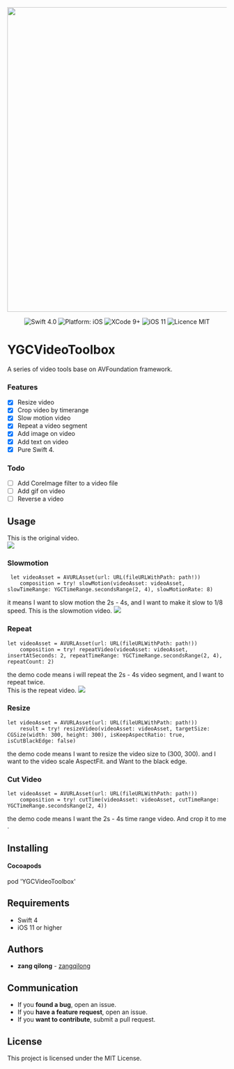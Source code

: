 <div align = "center">
<img src="https://ws1.sinaimg.cn/large/006tNc79gy1fnpmgl15rnj30jg05k0u2.jpg" width="700" />
</div>

<p align="center">
<img src="https://img.shields.io/badge/Swift-4.0-orange.svg" alt="Swift 4.0"/>
<img src="https://img.shields.io/badge/platform-iOS-brightgreen.svg" alt="Platform: iOS"/>
<img src="https://img.shields.io/badge/Xcode-9%2B-brightgreen.svg" alt="XCode 9+"/>
<img src="https://img.shields.io/badge/iOS-11%2B-brightgreen.svg" alt="iOS 11"/>
<img src="https://img.shields.io/badge/licence-MIT-lightgray.svg" alt="Licence MIT"/>
</a>
</p>

# YGCVideoToolbox

A series of video tools base on AVFoundation framework.



### Features
- [x] Resize video
- [x] Crop video by timerange
- [x] Slow motion video
- [x] Repeat a video segment
- [x] Add image on video
- [x] Add text on video
- [x] Pure Swift 4.

### Todo
- [ ] Add CoreImage filter to a video file
- [ ] Add gif on video
- [ ] Reverse a video

## Usage
This is the original video.  
![](https://ws4.sinaimg.cn/large/006tNc79ly1foq37le2hog30b70juhdw.gif)
### Slowmotion

```
 let videoAsset = AVURLAsset(url: URL(fileURLWithPath: path!))
    composition = try! slowMotion(videoAsset: videoAsset, slowTimeRange: YGCTimeRange.secondsRange(2, 4), slowMotionRate: 8)
```

it means I want to slow motion the 2s - 4s, and I want to make it slow to 1/8 speed.
This is the slowmotion video.
![](https://ws3.sinaimg.cn/large/006tNc79ly1foq38erllrg30d60oyqv6.gif)

### Repeat 

```
let videoAsset = AVURLAsset(url: URL(fileURLWithPath: path!))
    composition = try! repeatVideo(videoAsset: videoAsset, insertAtSeconds: 2, repeatTimeRange: YGCTimeRange.secondsRange(2, 4), repeatCount: 2)
```

the demo code means i will repeat the 2s - 4s video segment, and I want to repeat twice.  
This is the repeat video.
![](https://ws4.sinaimg.cn/large/006tNc79ly1foq38x0kmyg30d60oyx6r.gif)

### Resize


```
let videoAsset = AVURLAsset(url: URL(fileURLWithPath: path!))
    result = try! resizeVideo(videoAsset: videoAsset, targetSize: CGSize(width: 300, height: 300), isKeepAspectRatio: true, isCutBlackEdge: false)
```

the demo code means I want to resize the video size to (300, 300). and I want to the video scale AspectFit. and Want to the black edge.

### Cut Video

```
let videoAsset = AVURLAsset(url: URL(fileURLWithPath: path!))
    composition = try! cutTime(videoAsset: videoAsset, cutTimeRange: YGCTimeRange.secondsRange(2, 4))
```

the demo code means I want the 2s - 4s time range video. And crop it to me .
## Installing

#### Cocoapods
pod 'YGCVideoToolbox'

## Requirements

* Swift 4
* iOS 11 or higher

## Authors

* **zang qilong** -  [zangqilong](https://github.com/zangqilong198812)

## Communication

* If you **found a bug**, open an issue.
* If you **have a feature request**, open an issue.
* If you **want to contribute**, submit a pull request.

## License

This project is licensed under the MIT License.

